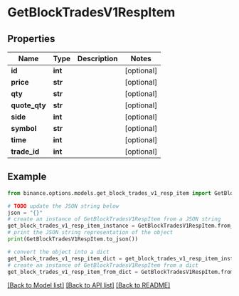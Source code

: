 # GetBlockTradesV1RespItem


## Properties

Name | Type | Description | Notes
------------ | ------------- | ------------- | -------------
**id** | **int** |  | [optional] 
**price** | **str** |  | [optional] 
**qty** | **str** |  | [optional] 
**quote_qty** | **str** |  | [optional] 
**side** | **int** |  | [optional] 
**symbol** | **str** |  | [optional] 
**time** | **int** |  | [optional] 
**trade_id** | **int** |  | [optional] 

## Example

```python
from binance.options.models.get_block_trades_v1_resp_item import GetBlockTradesV1RespItem

# TODO update the JSON string below
json = "{}"
# create an instance of GetBlockTradesV1RespItem from a JSON string
get_block_trades_v1_resp_item_instance = GetBlockTradesV1RespItem.from_json(json)
# print the JSON string representation of the object
print(GetBlockTradesV1RespItem.to_json())

# convert the object into a dict
get_block_trades_v1_resp_item_dict = get_block_trades_v1_resp_item_instance.to_dict()
# create an instance of GetBlockTradesV1RespItem from a dict
get_block_trades_v1_resp_item_from_dict = GetBlockTradesV1RespItem.from_dict(get_block_trades_v1_resp_item_dict)
```
[[Back to Model list]](../README.md#documentation-for-models) [[Back to API list]](../README.md#documentation-for-api-endpoints) [[Back to README]](../README.md)


